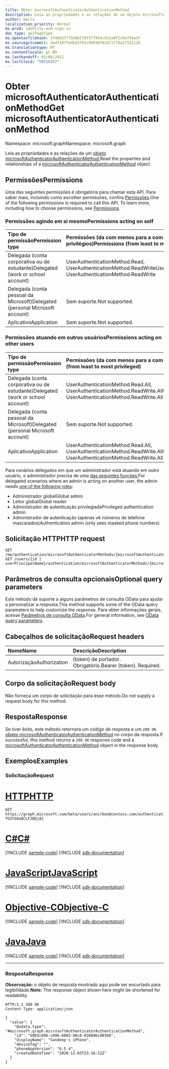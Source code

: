 ```yaml
---
title: Obter microsoftAuthenticatorAuthenticationMethod
description: Leia as propriedades e as relações de um objeto microsoftAuthenticatorAuthenticationMethod.
author: mmcla
localization_priority: Normal
ms.prod: identity-and-sign-in
doc_type: apiPageType
ms.openlocfilehash: 5740d3f7f8d86f79f5ff954c931a0f2c0e794a3f
ms.sourcegitcommit: 3edf187fe4b42f81c09610782671776a27161126
ms.translationtype: MT
ms.contentlocale: pt-BR
ms.lasthandoff: 03/06/2021
ms.locfileid: "50516357"
---
```

# <a name="get-microsoftauthenticatorauthenticationmethod"></a><span data-ttu-id="fd97b-103">Obter microsoftAuthenticatorAuthenticationMethod</span><span class="sxs-lookup"><span data-stu-id="fd97b-103">Get microsoftAuthenticatorAuthenticationMethod</span></span>
<span data-ttu-id="fd97b-104">Namespace: microsoft.graph</span><span class="sxs-lookup"><span data-stu-id="fd97b-104">Namespace: microsoft.graph</span></span>

<span data-ttu-id="fd97b-105">Leia as propriedades e as relações de um [objeto microsoftAuthenticatorAuthenticationMethod.](../resources/microsoftauthenticatorauthenticationmethod.md)</span><span class="sxs-lookup"><span data-stu-id="fd97b-105">Read the properties and relationships of a [microsoftAuthenticatorAuthenticationMethod](../resources/microsoftauthenticatorauthenticationmethod.md) object.</span></span>

## <a name="permissions"></a><span data-ttu-id="fd97b-106">Permissões</span><span class="sxs-lookup"><span data-stu-id="fd97b-106">Permissions</span></span>

<span data-ttu-id="fd97b-p101">Uma das seguintes permissões é obrigatória para chamar esta API. Para saber mais, incluindo como escolher permissões, confira [Permissões](/graph/permissions-reference).</span><span class="sxs-lookup"><span data-stu-id="fd97b-p101">One of the following permissions is required to call this API. To learn more, including how to choose permissions, see [Permissions](/graph/permissions-reference).</span></span>

### <a name="permissions-acting-on-self"></a><span data-ttu-id="fd97b-109">Permissões agindo em si mesmo</span><span class="sxs-lookup"><span data-stu-id="fd97b-109">Permissions acting on self</span></span>

|<span data-ttu-id="fd97b-110">Tipo de permissão</span><span class="sxs-lookup"><span data-stu-id="fd97b-110">Permission type</span></span>      | <span data-ttu-id="fd97b-111">Permissões (da com menos para a com mais privilégios)</span><span class="sxs-lookup"><span data-stu-id="fd97b-111">Permissions (from least to most privileged)</span></span>              |
|:---------------------------------------|:-------------------------|
| <span data-ttu-id="fd97b-112">Delegada (conta corporativa ou de estudante)</span><span class="sxs-lookup"><span data-stu-id="fd97b-112">Delegated (work or school account)</span></span>     | <span data-ttu-id="fd97b-113">UserAuthenticationMethod.Read, UserAuthenticationMethod.ReadWrite</span><span class="sxs-lookup"><span data-stu-id="fd97b-113">UserAuthenticationMethod.Read, UserAuthenticationMethod.ReadWrite</span></span> |
| <span data-ttu-id="fd97b-114">Delegada (conta pessoal da Microsoft)</span><span class="sxs-lookup"><span data-stu-id="fd97b-114">Delegated (personal Microsoft account)</span></span> | <span data-ttu-id="fd97b-115">Sem suporte.</span><span class="sxs-lookup"><span data-stu-id="fd97b-115">Not supported.</span></span> |
| <span data-ttu-id="fd97b-116">Aplicativo</span><span class="sxs-lookup"><span data-stu-id="fd97b-116">Application</span></span>                            | <span data-ttu-id="fd97b-117">Sem suporte.</span><span class="sxs-lookup"><span data-stu-id="fd97b-117">Not supported.</span></span> |

### <a name="permissions-acting-on-other-users"></a><span data-ttu-id="fd97b-118">Permissões atuando em outros usuários</span><span class="sxs-lookup"><span data-stu-id="fd97b-118">Permissions acting on other users</span></span>

|<span data-ttu-id="fd97b-119">Tipo de permissão</span><span class="sxs-lookup"><span data-stu-id="fd97b-119">Permission type</span></span>      | <span data-ttu-id="fd97b-120">Permissões (da com menos para a com mais privilégios)</span><span class="sxs-lookup"><span data-stu-id="fd97b-120">Permissions (from least to most privileged)</span></span>              |
|:---------------------------------------|:-------------------------|
| <span data-ttu-id="fd97b-121">Delegada (conta corporativa ou de estudante)</span><span class="sxs-lookup"><span data-stu-id="fd97b-121">Delegated (work or school account)</span></span>     | <span data-ttu-id="fd97b-122">UserAuthenticationMethod.Read.All, UserAuthenticationMethod.ReadWrite.All</span><span class="sxs-lookup"><span data-stu-id="fd97b-122">UserAuthenticationMethod.Read.All, UserAuthenticationMethod.ReadWrite.All</span></span> |
| <span data-ttu-id="fd97b-123">Delegada (conta pessoal da Microsoft)</span><span class="sxs-lookup"><span data-stu-id="fd97b-123">Delegated (personal Microsoft account)</span></span> | <span data-ttu-id="fd97b-124">Sem suporte.</span><span class="sxs-lookup"><span data-stu-id="fd97b-124">Not supported.</span></span> |
| <span data-ttu-id="fd97b-125">Aplicativo</span><span class="sxs-lookup"><span data-stu-id="fd97b-125">Application</span></span>                            | <span data-ttu-id="fd97b-126">UserAuthenticationMethod.Read.All, UserAuthenticationMethod.ReadWrite.All</span><span class="sxs-lookup"><span data-stu-id="fd97b-126">UserAuthenticationMethod.Read.All, UserAuthenticationMethod.ReadWrite.All</span></span> |

<span data-ttu-id="fd97b-127">Para cenários delegados em que um administrador está atuando em outro usuário, o administrador precisa de uma [das seguintes funções:](/azure/active-directory/users-groups-roles/directory-assign-admin-roles#available-roles)</span><span class="sxs-lookup"><span data-stu-id="fd97b-127">For delegated scenarios where an admin is acting on another user, the admin needs [one of the following roles](/azure/active-directory/users-groups-roles/directory-assign-admin-roles#available-roles):</span></span>
* <span data-ttu-id="fd97b-128">Administrador global</span><span class="sxs-lookup"><span data-stu-id="fd97b-128">Global admin</span></span>
* <span data-ttu-id="fd97b-129">Leitor global</span><span class="sxs-lookup"><span data-stu-id="fd97b-129">Global reader</span></span>
* <span data-ttu-id="fd97b-130">Administrador de autenticação privilegiada</span><span class="sxs-lookup"><span data-stu-id="fd97b-130">Privileged authentication admin</span></span>
* <span data-ttu-id="fd97b-131">Administrador de autenticação (apenas vê números de telefone mascarados)</span><span class="sxs-lookup"><span data-stu-id="fd97b-131">Authentication admin (only sees masked phone numbers)</span></span>

## <a name="http-request"></a><span data-ttu-id="fd97b-132">Solicitação HTTP</span><span class="sxs-lookup"><span data-stu-id="fd97b-132">HTTP request</span></span>

<!-- {
  "blockType": "ignored"
}
-->
``` http
GET /me/authentication/microsoftAuthenticatorMethods/{microsoftAuthenticatorAuthenticationMethodId}
GET /users/{id | userPrincipalName}/authentication/microsoftAuthenticatorMethods/{microsoftAuthenticatorAuthenticationMethodId}
```

## <a name="optional-query-parameters"></a><span data-ttu-id="fd97b-133">Parâmetros de consulta opcionais</span><span class="sxs-lookup"><span data-stu-id="fd97b-133">Optional query parameters</span></span>
<span data-ttu-id="fd97b-134">Este método dá suporte a alguns parâmetros de consulta OData para ajudar a personalizar a resposta.</span><span class="sxs-lookup"><span data-stu-id="fd97b-134">This method supports some of the OData query parameters to help customize the response.</span></span> <span data-ttu-id="fd97b-135">Para obter informações gerais, acesse [Parâmetros de consulta OData](/graph/query-parameters).</span><span class="sxs-lookup"><span data-stu-id="fd97b-135">For general information, see [OData query parameters](/graph/query-parameters).</span></span>

## <a name="request-headers"></a><span data-ttu-id="fd97b-136">Cabeçalhos de solicitação</span><span class="sxs-lookup"><span data-stu-id="fd97b-136">Request headers</span></span>
|<span data-ttu-id="fd97b-137">Nome</span><span class="sxs-lookup"><span data-stu-id="fd97b-137">Name</span></span>|<span data-ttu-id="fd97b-138">Descrição</span><span class="sxs-lookup"><span data-stu-id="fd97b-138">Description</span></span>|
|:---|:---|
|<span data-ttu-id="fd97b-139">Autorização</span><span class="sxs-lookup"><span data-stu-id="fd97b-139">Authorization</span></span>|<span data-ttu-id="fd97b-p103">{token} de portador. Obrigatório.</span><span class="sxs-lookup"><span data-stu-id="fd97b-p103">Bearer {token}. Required.</span></span>|

## <a name="request-body"></a><span data-ttu-id="fd97b-142">Corpo da solicitação</span><span class="sxs-lookup"><span data-stu-id="fd97b-142">Request body</span></span>
<span data-ttu-id="fd97b-143">Não forneça um corpo de solicitação para esse método.</span><span class="sxs-lookup"><span data-stu-id="fd97b-143">Do not supply a request body for this method.</span></span>

## <a name="response"></a><span data-ttu-id="fd97b-144">Resposta</span><span class="sxs-lookup"><span data-stu-id="fd97b-144">Response</span></span>

<span data-ttu-id="fd97b-145">Se tiver êxito, este método retornará um código de resposta e um `200 OK` [objeto microsoftAuthenticatorAuthenticationMethod](../resources/microsoftauthenticatorauthenticationmethod.md) no corpo da resposta.</span><span class="sxs-lookup"><span data-stu-id="fd97b-145">If successful, this method returns a `200 OK` response code and a [microsoftAuthenticatorAuthenticationMethod](../resources/microsoftauthenticatorauthenticationmethod.md) object in the response body.</span></span>

## <a name="examples"></a><span data-ttu-id="fd97b-146">Exemplos</span><span class="sxs-lookup"><span data-stu-id="fd97b-146">Examples</span></span>

### <a name="request"></a><span data-ttu-id="fd97b-147">Solicitação</span><span class="sxs-lookup"><span data-stu-id="fd97b-147">Request</span></span>

# <a name="http"></a>[<span data-ttu-id="fd97b-148">HTTP</span><span class="sxs-lookup"><span data-stu-id="fd97b-148">HTTP</span></span>](#tab/http)
<!-- {
  "blockType": "request",
  "name": "get_microsoftauthenticatorauthenticationmethod"
}
-->
``` http
GET https://graph.microsoft.com/beta/users/anirban@contoso.com/authentication/microsoftAuthenticatorMethods/_jpuR-TGZtk6aQCLF3BQjA2
```
# <a name="c"></a>[<span data-ttu-id="fd97b-149">C#</span><span class="sxs-lookup"><span data-stu-id="fd97b-149">C#</span></span>](#tab/csharp)
[!INCLUDE [sample-code](../includes/snippets/csharp/get-microsoftauthenticatorauthenticationmethod-csharp-snippets.md)]
[!INCLUDE [sdk-documentation](../includes/snippets/snippets-sdk-documentation-link.md)]

# <a name="javascript"></a>[<span data-ttu-id="fd97b-150">JavaScript</span><span class="sxs-lookup"><span data-stu-id="fd97b-150">JavaScript</span></span>](#tab/javascript)
[!INCLUDE [sample-code](../includes/snippets/javascript/get-microsoftauthenticatorauthenticationmethod-javascript-snippets.md)]
[!INCLUDE [sdk-documentation](../includes/snippets/snippets-sdk-documentation-link.md)]

# <a name="objective-c"></a>[<span data-ttu-id="fd97b-151">Objective-C</span><span class="sxs-lookup"><span data-stu-id="fd97b-151">Objective-C</span></span>](#tab/objc)
[!INCLUDE [sample-code](../includes/snippets/objc/get-microsoftauthenticatorauthenticationmethod-objc-snippets.md)]
[!INCLUDE [sdk-documentation](../includes/snippets/snippets-sdk-documentation-link.md)]

# <a name="java"></a>[<span data-ttu-id="fd97b-152">Java</span><span class="sxs-lookup"><span data-stu-id="fd97b-152">Java</span></span>](#tab/java)
[!INCLUDE [sample-code](../includes/snippets/java/get-microsoftauthenticatorauthenticationmethod-java-snippets.md)]
[!INCLUDE [sdk-documentation](../includes/snippets/snippets-sdk-documentation-link.md)]

---



### <a name="response"></a><span data-ttu-id="fd97b-153">Resposta</span><span class="sxs-lookup"><span data-stu-id="fd97b-153">Response</span></span>
<span data-ttu-id="fd97b-154">**Observação:** o objeto de resposta mostrado aqui pode ser encurtado para legibilidade.</span><span class="sxs-lookup"><span data-stu-id="fd97b-154">**Note:** The response object shown here might be shortened for readability.</span></span>
<!-- {
  "blockType": "response",
  "truncated": true,
  "@odata.type": "microsoft.graph.microsoftAuthenticatorAuthenticationMethod"
}
-->
``` http
HTTP/1.1 200 OK
Content-Type: application/json

{
  "value": {
    "@odata.type": "#microsoft.graph.microsoftAuthenticatorAuthenticationMethod",
    "id": "6803c096-c096-6803-96c0-036896c00368",
    "displayName": "Sandeep's iPhone",
    "deviceTag": "",
    "phoneAppVersion": "6.5.4",
    "createdDateTime": "2020-12-03T23:16:12Z"
  }
}
```
